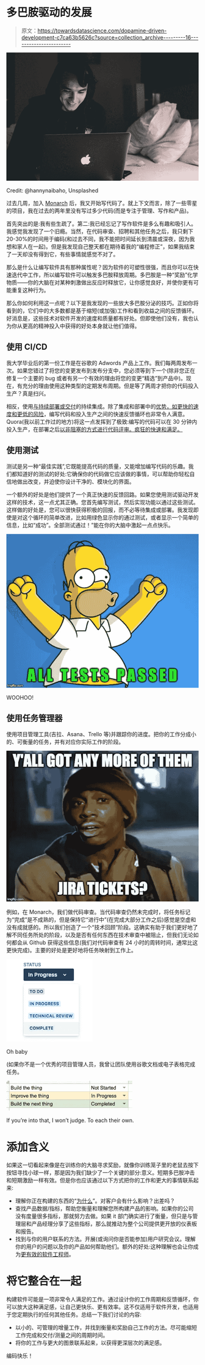 # 多巴胺驱动的发展

> 原文：<https://towardsdatascience.com/dopamine-driven-development-c7ca63b5626c?source=collection_archive---------16----------------------->

![](img/922a511dd52f9c644dd11026bdf31c68.png)

Credit: @hannynaibaho, Unsplashed

过去几周，加入 [Monarch](https://medium.com/@Oao84/ive-joined-monarch-money-af95a62f2f01) 后，我又开始写代码了。就上下文而言，除了一些零星的项目，我在过去的两年里没有写过多少代码(而是专注于管理、写作和产品)。

首先突出的是:我有些生疏了。第二:我已经忘记了写作软件是多么有趣和吸引人。我感觉我发现了一个旧瘾。当然，在代码审查、招聘和其他任务之后，我只剩下 20-30%的时间用于编码(和过去不同，我不能把时间延长到清晨或深夜，因为我想和家人在一起)。但是我发现自己整天都在期待着我的“编程修正”，如果我结束了一天却没有得到它，有些事情就感觉不对了。

那么是什么让编写软件具有那种属性呢？因为软件的可塑性很强，而且你可以在快速迭代中工作，所以编写软件可以触发多巴胺释放周期。多巴胺是一种“奖励”化学物质——你的大脑在对某种刺激做出反应时释放它，让你感觉良好，并使你更有可能重复这种行为。

那么你如何利用这一点呢？以下是我发现的一些放大多巴胺分泌的技巧。正如你将看到的，它们中的大多数都是基于缩短(或加强)工作和看到收益之间的反馈循环。好消息是，这些技术对软件开发的速度和质量都有好处。但即使他们没有，我也认为你从更高的精神投入中获得的好处本身就让他们值得。

## 使用 CI/CD

我大学毕业后的第一份工作是在谷歌的 Adwords 产品上工作。我们每两周发布一次。如果您错过了将您的变更发布到发布分支中，您必须等到下一个(除非您正在修复一个主要的 bug 或者有另一个有效的理由将您的变更“精选”到产品中)。现在，有充分的理由使用这种类型的定期发布周期。但是等了两周才把你的代码投入生产？真是扫兴。

相反，使用[与持续部署或交付](https://www.atlassian.com/continuous-delivery/principles/continuous-integration-vs-delivery-vs-deployment)的持续集成。除了集成和部署中的[优势，如更快的速度和更低的风险](https://puppet.com/blog/top-benefits-of-continuous-delivery-an-overview)，编写代码和投入生产之间的快速反馈循环也非常令人满意。Quora(我以前工作过的地方)将这一点发挥到了极致:编写的代码可以在 30 分钟内投入生产，在部署之后[以非阻塞的方式进行代码评审。疯狂的快速和满足。](https://engineering.quora.com/Moving-Fast-With-High-Code-Quality)

## 使用测试

测试是另一种“最佳实践”,它既能提高代码的质量，又能增加编写代码的乐趣。我们都知道好的测试的好处:它确保你的代码做它应该做的事情，可以帮助你轻松自信地做出改变，并迫使你设计干净的、模块化的界面。

一个额外的好处是他们提供了一个真正快速的反馈回路。如果您使用测试驱动开发这样的技术，这一点尤其正确。您首先编写测试，然后实现功能以通过这些测试。这样做的好处是，您可以很快获得积极的回报，而不必等待集成或部署。我发现即使是对这个循环的简单改进，比如用绿色显示你的通过测试，或者显示一个简单的信息，比如“成功”。全部测试通过！”能在你的大脑中激起一点点快乐。

![](img/5bc00e29a556dee663c7c84d43e488bf.png)

WOOHOO!

## 使用任务管理器

使用项目管理工具(吉拉、Asana、Trello 等)并跟踪你的进度。把你的工作分成小的、可衡量的任务，并有对应你实际工作的阶段。

![](img/10723ecb4a276675c7d433275138bed9.png)

例如，在 Monarch，我们做代码审查。当代码审查仍然未完成时，将任务标记为“完成”是不成熟的，但是保持它“进行中”(在完成大部分工作之后)感觉是空虚和没有成就感的。所以我们创造了一个“技术回顾”阶段。这确实有助于我们更好地了解不同任务所处的阶段，以及是否有任何东西在技术审查中被阻止，但我们无论如何都会从 Github 获得这些信息(我们对代码审查有 24 小时的周转时间，通常比这更快完成)。主要的好处是更好地将任务映射到工作上。

![](img/e2d7e96f1037839f5b05ef232e75f8bb.png)

Oh baby

(如果你不是一个优秀的项目管理人员，我曾让团队使用谷歌文档或电子表格完成任务。

![](img/5de7b1913673252c9a13b4fb6d9f55ad.png)

If you’re into that, I won’t judge. To each their own.

# 添加含义

如果这一切看起来像是在训练你的大脑寻求奖励，就像你训练笼子里的老鼠去按下按钮寻找小球一样，那是因为我们缺少了一个关键的部分:意义。短期多巴胺冲击和短期激励一样有效。但是你也应该通过以下方式把你的工作和更大的事情联系起来:

*   理解你正在构建的东西的“[为什么](https://www.amazon.com/dp/B002Q6XUE4/ref=dp-kindle-redirect?_encoding=UTF8&btkr=1)”。对客户会有什么影响？出差吗？
*   查找产品数据/指标，帮助您衡量和理解您所构建产品的影响。如果你的公司没有度量很多指标，那就努力去做。如果 it 部门确实进行了衡量，但只是与管理层和产品经理分享了这些指标，那么就推动为整个公司提供更开放的仪表板和报告。
*   找到与你的用户联系的方法。开展(或询问你是否能参加)用户研究会议。理解你的用户的问题以及你的产品如何帮助他们。额外的好处:这种理解也会让你成为[更有效的软件工程师](https://www.quora.com/Should-software-engineers-be-involved-in-product-decisions)。

# 将它整合在一起

构建软件可能是一项非常令人满足的工作。通过设计你的工作周期和反馈循环，你可以放大这种满足感，让自己更快乐、更有效率。这不仅适用于软件开发，也适用于您定期执行的任何其他任务。总结一下我们讨论的内容:

*   以小的、可管理的增量工作，并找到衡量和奖励自己工作的方法。尽可能缩短工作完成和交付/测量之间的周期时间。
*   将你的工作与更大的图景联系起来，以获得更深层次的满足感。

编码快乐！